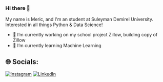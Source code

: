 ### Hi there 👋


My name is Meric, and I'm an student at Suleyman Demirel University. Interested in all things Python & Data Science!

- 🔭 I’m currently working on my school project Zillow, building copy of Zillow
- 🌱 I’m currently learning Machine Learning



## 🌐 Socials:
[![Instagram](https://img.shields.io/badge/Instagram-%23E4405F.svg?logo=Instagram&logoColor=white)](https://www.instagram.com/mericcccccccccccccc/) [![LinkedIn](https://img.shields.io/badge/LinkedIn-%230077B5.svg?logo=linkedin&logoColor=white)](https://www.linkedin.com/in/meri%C3%A7-%C3%A7apar-770ba3159/) 
